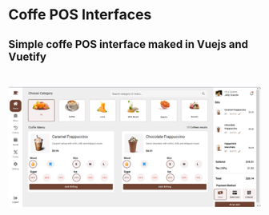 # Coffe POS Interfaces  
## Simple coffe POS interface maked in Vuejs and Vuetify
</br>

![POS Coffe image](/coffe/public/layoutReadme.png)
